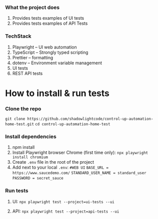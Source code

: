 ### What the project does
1. Provides tests examples of UI tests
2. Provides tests examples of API Tests

### TechStack
1. Playwright – UI web automation
2. TypeScript – Strongly typed scripting
3. Prettier – formatting
4. dotenv – Environment variable management
5. UI tests 
6. REST API tests

# How to install & run tests 

### Clone the repo
`git clone https://github.com/shadowlightcode/control-up-automation-home-test.git`
`cd control-up-automation-home-test`

### Install dependencies
1. npm install
2. Install Playwright browser Chrome (first time only):
`npx playwright install chromium`
3. Create `.env` file in the root of the project 
4. Add next to your local `.env`:
`#WEB UI`
`BASE_URL = https://www.saucedemo.com/`
`STANDARD_USER_NAME = standard_user`
`PASSWORD = secret_sauce`

### Run tests
1. UI:
`npx playwright test --project=ui-tests --ui`

1. API:
`npx playwright test --project=api-tests --ui`





